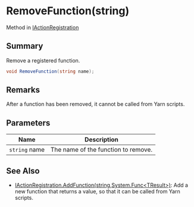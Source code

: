 # RemoveFunction(string)

Method in [IActionRegistration](./)

## Summary

Remove a registered function.

```csharp
void RemoveFunction(string name);
```

## Remarks

After a function has been removed, it cannot be called from Yarn scripts.

## Parameters

| Name          | Description                         |
| ------------- | ----------------------------------- |
| `string` name | The name of the function to remove. |

## See Also

* [IActionRegistration.AddFunction(string,System.Func\<TResult>)](yarn.unity.iactionregistration.addfunction-2.md): Add a new function that returns a value, so that it can be called from Yarn scripts.
